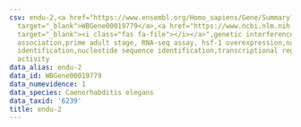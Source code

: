 ```yaml
---
csv: endu-2,<a href="https://www.ensembl.org/Homo_sapiens/Gene/Summary?db=core;g=WBGene00019779"
  target="_blank">WBGene00019779</a>,<a href="https://www.ncbi.nlm.nih.gov/pubmed/30894454"
  target="_blank"><i class="fas fa-file"></i></a>",genetic interference,functional
  association,prime adult stage, RNA-seq assay, hsf-1 overexpression,nucleotide sequence
  identification,nucleotide sequence identification,transcriptional regulation,up-regulates
  activity
data_alias: endu-2
data_id: WBGene00019779
data_numevidence: 1
data_species: Caenorhabditis elegans
data_taxid: '6239'
title: endu-2
---
```

